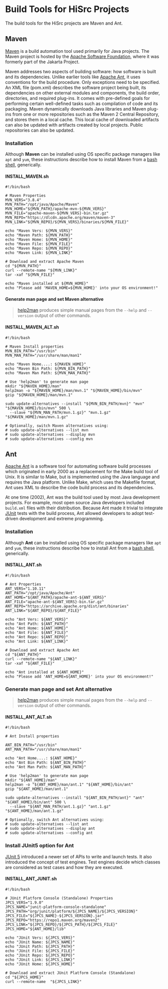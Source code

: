 # Build Tools for HiSrc Projects

The build tools for the HiSrc projects are Maven and Ant.

## Maven

[Maven][1] is a build automation tool used primarily for Java projects. The Maven project is hosted by the [Apache Software Foundation][2], where it was formerly part of the Jakarta Project.

Maven addresses two aspects of building software: how software is built and its dependencies. Unlike earlier tools like [Apache Ant][4], it uses conventions for the build procedure. Only exceptions need to be specified. An XML file (pom.xml) describes the software project being built, its dependencies on other external modules and components, the build order, directories, and required plug-ins. It comes with pre-defined goals for performing certain well-defined tasks such as compilation of code and its packaging. Maven dynamically downloads Java libraries and Maven plug-ins from one or more repositories such as the Maven 2 Central Repository, and stores them in a local cache. This local cache of downloaded artifacts can also be updated with artifacts created by local projects. Public repositories can also be updated.

### Installation

Although **Maven** can be installed using OS specific package managers like `apt` and `yum`, these instructions describe how to install Maven from a [bash shell][6], generically.

#### INSTALL_MAVEN.sh
~~~
#!/bin/bash

# Maven Properties
MVN_VERS="3.8.4"
MVN_PATH="/opt/java/Apache/Maven"
MVN_HOME="${MVN_PATH}/apache-mvn-${MVN_VERS}"
MVN_FILE="apache-maven-${MVN_VERS}-bin.tar.gz"
MVN_REPO="https://dlcdn.apache.org/maven/maven-3"
MVN_LINK="${MVN_REPO}/${MVN_VERS}/binaries/${MVN_FILE}"

echo "Maven Vers: ${MVN_VERS}"
echo "Maven Path: ${MVN_PATH}"
echo "Maven Home: ${MVN_HOME}"
echo "Maven File: ${MVN_FILE}"
echo "Maven Repo: ${MVN_REPO}"
echo "Maven Link: ${MVN_LINK}"

# Download and extract Apache Maven
cd "${MVN_PATH}"
curl --remote-name "${MVN_LINK}"
tar -xaf "${MVN_FILE}"

echo "Maven installed at ${MVN_HOME}"
echo "Please add 'MAVEN_HOME=${MVN_HOME}' into your OS environment!"
~~~

#### Generate man page and set Maven alternative

> [help2man][7] produces simple manual pages from the `--help` and `--version`
> output of other commands.

#### INSTALL_MAVEN_ALT.sh
~~~
#!/bin/bash

# Maven Install properties
MVN_BIN_PATH="/usr/bin"
MVN_MAN_PATH="/usr/share/man/man1"

echo "Maven Home....: ${MAVEN_HOME}"
echo "Maven Bin Path: ${MVN_BIN_PATH}"
echo "Maven Man Path: ${MVN_MAN_PATH}"

# Use 'help2man' to generate man page
mkdir "${MAVEN_HOME}/man"
help2man -o "${MAVEN_HOME}/man/mvn.1" "${MAVEN_HOME}/bin/mvn"
gzip "${MAVEN_HOME}/man/mvn.1"

sudo update-alternatives --install "${MVN_BIN_PATH/mvn}" "mvn" "${MAVEN_HOME}/bin/mvn" 500 \
  --slave "${MVN_MAN_PATH/mvn.1.gz}" "mvn.1.gz" "${MAVEN_HOME}/man/mvn.1.gz"

# Optionally, switch Maven alternatives using:
# sudo update-alternatives --list mvn
# sudo update-alternatives --display mvn
# sudo update-alternatives --config mvn
~~~

## Ant

[Apache Ant][4] is a software tool for automating software build processes which originated in early 2000 as a replacement for the Make build tool of Unix. It is similar to Make, but is implemented using the Java language and requires the Java platform. Unlike Make, which uses the Makefile format, Ant uses XML to describe the code build process and its dependencies.

At one time (2002), Ant was the build tool used by most Java development projects. For example, most open source Java developers included `build.xml` files with their distribution. Because Ant made it trivial to integrate [JUnit][5] tests with the build process, Ant allowed developers to adopt test-driven development and extreme programming.

### Installation

Although **Ant** can be installed using OS specific package managers like `apt` and `yum`, these instructions describe how to install Ant from a [bash shell][6], generically.

#### INSTALL_ANT.sh
~~~
#!/bin/bash

# Ant Properties
ANT_VERS="1.10.11"
ANT_PATH="/opt/java/Apache/Ant"
ANT_HOME="${ANT_PATH}/apache-ant-${ANT_VERS}"
ANT_FILE="apache-ant-${ANT_VERS}-bin.tar.gz"
ANT_REPO="https://archive.apache.org/dist/ant/binaries"
ANT_LINK="${ANT_REPO}/${ANT_FILE}"

echo "Ant Vers: ${ANT_VERS}"
echo "Ant Path: ${ANT_PATH}"
echo "Ant Home: ${ANT_HOME}"
echo "Ant File: ${ANT_FILE}"
echo "Ant Repo: ${ANT_REPO}"
echo "Ant Link: ${ANT_LINK}"

# Download and extract Apache Ant
cd "${ANT_PATH}"
curl --remote-name "${ANT_LINK}"
tar -xaf "${ANT_FILE}"

echo "Ant installed at ${ANT_HOME}"
echo "Please add 'ANT_HOME=${ANT_HOME}' into your OS environment!"
~~~

### Generate man page and set Ant alternative

> [help2man][7] produces simple manual pages from the `--help` and `--version`
> output of other commands.

#### INSTALL_ANT_ALT.sh
~~~
#!/bin/bash

# Ant Install properties

ANT_BIN_PATH="/usr/bin"
ANT_MAN_PATH="/usr/share/man/man1"

echo "Ant Home....: ${ANT_HOME}"
echo "Ant Bin Path: ${ANT_BIN_PATH}"
echo "Ant Man Path: ${ANT_MAN_PATH}"

# Use 'help2man' to generate man page
mkdir "${ANT_HOME}/man"
help2man -o "${ANT_HOME}/man/ant.1" "${ANT_HOME}/bin/ant"
gzip "${ANT_HOME}/man/ant.1"

sudo update-alternatives --install "${ANT_BIN_PATH/ant}" "ant" "${ANT_HOME}/bin/ant" 500 \
  --slave "${ANT_MAN_PATH/ant.1.gz}" "ant.1.gz" "${ANT_HOME}/man/ant.1.gz"

# Optionally, switch Ant alternatives using:
# sudo update-alternatives --list ant
# sudo update-alternatives --display ant
# sudo update-alternatives --config ant
~~~

### Install JUnit5 option for Ant

[JUnit 5][5] introduced a newer set of APIs to write and launch tests. It also introduced the concept of test engines. Test engines decide which classes are considered as test cases and how they are executed.

#### INSTALL_ANT_JUNIT.sh
~~~
#!/bin/bash

# JUnit Platform Console (Standalone) Properties
JPCS_VERS="1.9.0"
JPCS_NAME="junit-platform-console-standalone"
JPCS_PATH="org/junit/platform/${JPCS_NAME}/${JPCS_VERSION}"
JPCS_FILE="${JPCS_NAME}-${JPCS_VERSION}.jar"
JPCS_REPO="https://repo1.maven.org/maven2"
JPCS_LINK="${JPCS_REPO}/${JPCS_PATH}/${JPCS_FILE}"
JPCS_HOME="${ANT_HOME}/lib"

echo "JUnit Vers: ${JPCS_VERS}"
echo "JUnit Name: ${JPCS_NAME}"
echo "JUnit Path: ${JPCS_PATH}"
echo "JUnit File: ${JPCS_FILE}"
echo "JUnit Repo: ${JPCS_REPO}"
echo "JUnit Link: ${JPCS_LINK}"
echo "JUnit Home: ${JPCS_HOME}"

# Download and extract JUnit Platform Console (Standalone)
cd "${JPCS_HOME}"
curl --remote-name  "${JPCS_LINK}"
~~~

<!-- References -->

  [1]: https://en.wikipedia.org/wiki/Apache_Maven
  [2]: https://en.wikipedia.org/wiki/Apache_Software_Foundation
  [3]: https://en.wikipedia.org/wiki/Jakarta_Project
  [4]: https://en.wikipedia.org/wiki/Apache_Ant
  [5]: https://en.wikipedia.org/wiki/JUnit
  [6]: https://en.wikipedia.org/wiki/Bash_(Unix_shell)
  [7]: https://www.gnu.org/software/help2man

